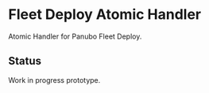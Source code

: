 # Fleet Deploy Atomic Handler

Atomic Handler for Panubo Fleet Deploy.

## Status

Work in progress prototype.
